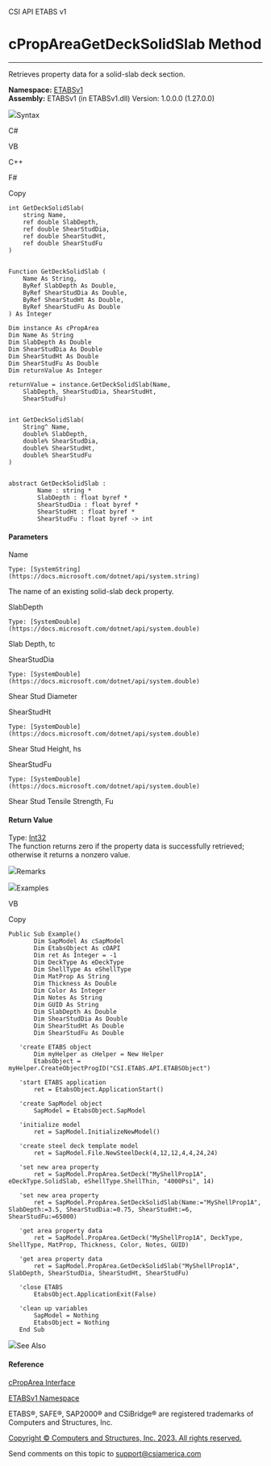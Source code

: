 ﻿

CSI API ETABS v1

# cPropAreaGetDeckSolidSlab Method  
  
---  
  
Retrieves property data for a solid-slab deck section.

**Namespace:** [ETABSv1](2780f1b8-2033-5289-2298-1cdb2a7508d9.htm)  
**Assembly:** ETABSv1 (in ETABSv1.dll) Version: 1.0.0.0 (1.27.0.0)

![](../icons/SectionExpanded.png)Syntax

C#

VB

C++

F#

Copy

    
    
    int GetDeckSolidSlab(
    	string Name,
    	ref double SlabDepth,
    	ref double ShearStudDia,
    	ref double ShearStudHt,
    	ref double ShearStudFu
    )
    
    
    Function GetDeckSolidSlab ( 
    	Name As String,
    	ByRef SlabDepth As Double,
    	ByRef ShearStudDia As Double,
    	ByRef ShearStudHt As Double,
    	ByRef ShearStudFu As Double
    ) As Integer
    
    Dim instance As cPropArea
    Dim Name As String
    Dim SlabDepth As Double
    Dim ShearStudDia As Double
    Dim ShearStudHt As Double
    Dim ShearStudFu As Double
    Dim returnValue As Integer
    
    returnValue = instance.GetDeckSolidSlab(Name, 
    	SlabDepth, ShearStudDia, ShearStudHt, 
    	ShearStudFu)
    
    
    int GetDeckSolidSlab(
    	String^ Name, 
    	double% SlabDepth, 
    	double% ShearStudDia, 
    	double% ShearStudHt, 
    	double% ShearStudFu
    )
    
    
    abstract GetDeckSolidSlab : 
            Name : string * 
            SlabDepth : float byref * 
            ShearStudDia : float byref * 
            ShearStudHt : float byref * 
            ShearStudFu : float byref -> int 
    

#### Parameters

Name

    Type: [SystemString](https://docs.microsoft.com/dotnet/api/system.string)  
The name of an existing solid-slab deck property.

SlabDepth

    Type: [SystemDouble](https://docs.microsoft.com/dotnet/api/system.double)  
Slab Depth, tc

ShearStudDia

    Type: [SystemDouble](https://docs.microsoft.com/dotnet/api/system.double)  
Shear Stud Diameter

ShearStudHt

    Type: [SystemDouble](https://docs.microsoft.com/dotnet/api/system.double)  
Shear Stud Height, hs

ShearStudFu

    Type: [SystemDouble](https://docs.microsoft.com/dotnet/api/system.double)  
Shear Stud Tensile Strength, Fu

#### Return Value

Type: [Int32](https://docs.microsoft.com/dotnet/api/system.int32)  
The function returns zero if the property data is successfully retrieved;
otherwise it returns a nonzero value.

![](../icons/SectionExpanded.png)Remarks

![](../icons/SectionExpanded.png)Examples

VB

Copy

    
    
    Public Sub Example()
           Dim SapModel As cSapModel
           Dim EtabsObject As cOAPI
           Dim ret As Integer = -1
           Dim DeckType As eDeckType
           Dim ShellType As eShellType
           Dim MatProp As String
           Dim Thickness As Double
           Dim Color As Integer
           Dim Notes As String
           Dim GUID As String
           Dim SlabDepth As Double
           Dim ShearStudDia As Double
           Dim ShearStudHt As Double
           Dim ShearStudFu As Double
    
       'create ETABS object
           Dim myHelper as cHelper = New Helper
           EtabsObject = myHelper.CreateObjectProgID("CSI.ETABS.API.ETABSObject")
    
       'start ETABS application
           ret = EtabsObject.ApplicationStart()
    
       'create SapModel object
           SapModel = EtabsObject.SapModel
    
       'initialize model
           ret = SapModel.InitializeNewModel()
    
       'create steel deck template model
           ret = SapModel.File.NewSteelDeck(4,12,12,4,4,24,24)
    
       'set new area property
           ret = SapModel.PropArea.SetDeck("MyShellProp1A", eDeckType.SolidSlab, eShellType.ShellThin, "4000Psi", 14)
    
       'set new area property
           ret = SapModel.PropArea.SetDeckSolidSlab(Name:="MyShellProp1A", SlabDepth:=3.5, ShearStudDia:=0.75, ShearStudHt:=6, ShearStudFu:=65000)
    
       'get area property data
           ret = SapModel.PropArea.GetDeck("MyShellProp1A", DeckType, ShellType, MatProp, Thickness, Color, Notes, GUID)
    
       'get area property data
           ret = SapModel.PropArea.GetDeckSolidSlab("MyShellProp1A", SlabDepth, ShearStudDia, ShearStudHt, ShearStudFu)
    
       'close ETABS
           EtabsObject.ApplicationExit(False)
    
       'clean up variables
           SapModel = Nothing
           EtabsObject = Nothing
       End Sub

![](../icons/SectionExpanded.png)See Also

#### Reference

[cPropArea Interface](05202e19-1948-3d93-0a27-426378bde769.htm)

[ETABSv1 Namespace](2780f1b8-2033-5289-2298-1cdb2a7508d9.htm)

ETABS®, SAFE®, SAP2000® and CSiBridge® are registered trademarks of Computers
and Structures, Inc.  

[Copyright © Computers and Structures, Inc. 2023. All rights
reserved.](http://www.csiamerica.com)

Send comments on this topic to
[support@csiamerica.com](mailto:support%40csiamerica.com?Subject=CSI%20API%20ETABS%20v1)

